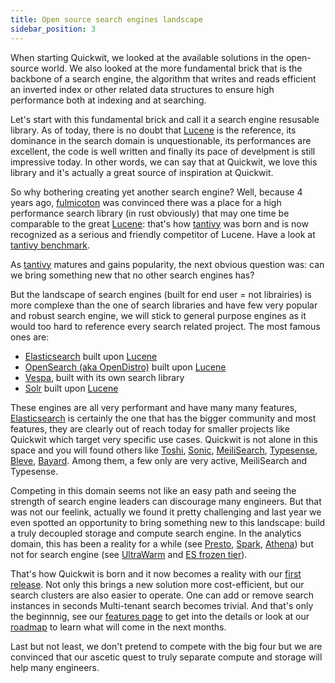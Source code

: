 ```yaml
---
title: Open source search engines landscape
sidebar_position: 3
---
```


When starting Quickwit, we looked at the available solutions in the open-source world.
We also looked at the more fundamental brick that is the backbone of a search engine, the
algorithm that writes and reads efficient an inverted index or other related data structures to 
ensure high performance both at indexing and at searching.

Let's start with this fundamental brick and call it a search engine resusable library. As of today, there
is no doubt that [Lucene](https://lucene.apache.org/core/) is the reference, its dominance in 
the search domain is unquestionable, its performances are excellent, the code is well written and finally 
its pace of develpment is still impressive today. In other words, we can say that at Quickwit, we
love this library and it's actually a great source of inspiration at Quickwit.

So why bothering creating yet another search engine? Well, because 4 years ago,
[fulmicoton](https://fulmicoton.com/) was convinced there was a place for a high performance 
search library (in rust obviously) that may one time be comparable to the great 
[Lucene](https://lucene.apache.org/core/): that's how [tantivy](https://github.com/tantivy-search/tantivy)
was born and is now recognized as a serious and friendly competitor of Lucene. Have a look at
[tantivy benchmark](https://github.com/tantivy-search/search-benchmark-game).

As [tantivy](https://github.com/tantivy-search/tantivy) matures and gains popularity, 
the next obvious question was: can we bring something new that no other search engines has?

But the landscape of search engines (built for end user = not librairies) is more complexe than the one
of search libraries and have few very popular and robust search engine, we will stick to general purpose engines as
it would too hard to reference every search related project. The most famous ones are:
- [Elasticsearch](https://github.com/elastic/elasticsearch) built upon [Lucene](https://lucene.apache.org/core/)
- [OpenSearch (aka OpenDistro)](https://github.com/opensearch-project/OpenSearch) built upon [Lucene](https://lucene.apache.org/core/)
- [Vespa](https://github.com/vespa-engine/vespa), built with its own search library
- [Solr](https://solr.apache.org/) built upon [Lucene](https://lucene.apache.org/core/)

These engines are all very performant and have many many features, [Elasticsearch](https://github.com/elastic/elasticsearch) is certainly the one that has the bigger community and most features, they are clearly out of reach today for smaller projects like Quickwit which target very specific use cases. Quickwit is not alone in this space and you will found others like [Toshi](https://github.com/toshi-search/Toshi), [Sonic](https://github.com/valeriansaliou/sonic), [MeiliSearch](https://github.com/meilisearch/MeiliSearch), [Typesense](https://github.com/typesense/typesense), [Bleve](https://github.com/blevesearch/bleve), [Bayard](https://github.com/bayard-search/bayard). Among them, a few only are very active, MeiliSearch and Typesense.

Competing in this domain seems not like an easy path and seeing the strength of search engine leaders can discourage many engineers. But that was not our feelink, actually we found it pretty challenging and last year we even spotted an opportunity
to bring something new to this landscape: build a truly decoupled storage and compute search engine. In the analytics domain, this has been a reality for a while (see [Presto](https://github.com/prestodb/presto), [Spark](https://github.com/apache/spark), [Athena](https://aws.amazon.com/athena/)) but not for search engine (see [UltraWarm](https://www.youtube.com/watch?v=RaLBuVZSbh0) and [ES frozen tier](https://www.elastic.co/fr/blog/introducing-elasticsearch-frozen-tier-searchbox-on-s3)).

That's how Quickwit is born and it now becomes a reality with our [first release](../getting-started/installation.md). Not only this brings a new solution more cost-efficient, but our search clusters are also easier to operate. One can add or remove search instances in seconds Multi-tenant search becomes trivial. And that's only the beginnnig, see our [features page](features.md) to get into the details or look at our [roadmap](https://github.com/quickwit-inc/quickwit/projects/1) to learn what will come in the next months.

Last but not least, we don't pretend to compete with the big four but we are convinced that our ascetic quest to truly separate compute and storage will help many engineers.


